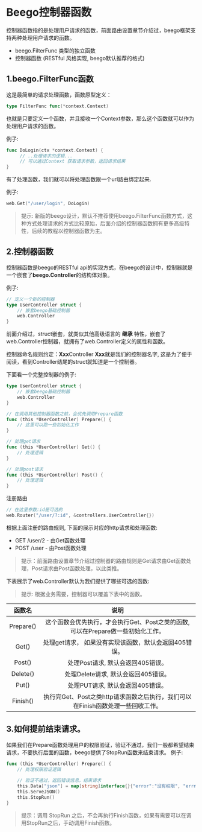 # Beego控制器函数

控制器函数指的是处理用户请求的函数，前面路由设置章节介绍过，beego框架支持两种处理用户请求的函数。

- beego.FilterFunc 类型的独立函数
- 控制器函数 (RESTful 风格实现, beego默认推荐的格式)

## 1.beego.FilterFunc函数

这是最简单的请求处理函数，函数原型定义：

```go
type FilterFunc func(*context.Context)
```

也就是只要定义一个函数，并且接收一个Context参数，那么这个函数就可以作为处理用户请求的函数。

例子:

```go
func DoLogin(ctx *context.Context) {
     // ..处理请求的逻辑...
     // 可以通过Context 获取请求参数，返回请求结果
}
```

有了处理函数，我们就可以将处理函数跟一个url路由绑定起来.

例子:

```go
web.Get("/user/login", DoLogin)
```

> 提示: 新版的beego设计，默认不推荐使用beego.FilterFunc函数方式，这种方式处理请求的方式比较原始，后面介绍的控制器函数拥有更多高级特性，后续的教程以控制器函数为主。

## 2.控制器函数

控制器函数是beego的RESTful api的实现方式，在beego的设计中，控制器就是一个嵌套了**beego.Controller**的结构体对象。

例子:

```go
// 定义一个新的控制器
type UserController struct {
    // 嵌套beego基础控制器
    web.Controller
}
```

前面介绍过，struct嵌套，就类似其他高级语言的 **继承** 特性，嵌套了web.Controller控制器，就拥有了web.Controller定义的属性和函数。

控制器命名规则约定：**Xxx**Controller
**Xxx**就是我们的控制器名字, 这是为了便于阅读，看到Controller结尾的struct就知道是一个控制器。

下面看一个完整控制器的例子:

```go
type UserController struct {
    // 嵌套beego基础控制器
    web.Controller
}

// 在调用其他控制器函数之前，会优先调用Prepare函数
func (this *UserController) Prepare() {
    // 这里可以跑一些初始化工作
}

// 处理get请求
func (this *UserController) Get() {
    // 处理逻辑
}

// 处理post请求
func (this *UserController) Post() {
    // 处理逻辑
}
```

注册路由

```go
// 在这里参数:id是可选的
web.Router("/user/?:id", &controllers.UserController{})
```

根据上面注册的路由规则, 下面的展示对应的http请求和处理函数:

- GET /user/2 - 由Get函数处理
- POST /user - 由Post函数处理

> 提示：前面路由设置章节介绍过控制器的路由规则是Get请求由Get函数处理，Post请求由Post函数处理，以此类推。

下表展示了web.Controller默认为我们提供了哪些可选的函数:

> 提示: 根据业务需要，控制器可以覆盖下表中的函数。

|  函数名   |                             说明                             |
| :-------: | :----------------------------------------------------------: |
| Prepare() | 这个函数会优先执行，才会执行Get、Post之类的函数, 可以在Prepare做一些初始化工作。 |
|   Get()   |    处理get请求， 如果没有实现该函数，默认会返回405错误。     |
|  Post()   |              处理Post请求, 默认会返回405错误。               |
| Delete()  |             处理Delete请求, 默认会返回405错误。              |
|   Put()   |               处理PUT请求, 默认会返回405错误。               |
| Finish()  | 执行完Get、Post之类http请求函数之后执行，我们可以在Finish函数处理一些回收工作。 |

## 3.如何提前结束请求。

如果我们在Prepare函数处理用户的权限验证，验证不通过，我们一般都希望结束请求，不要执行后面的函数，beego提供了StopRun函数来结束请求。
例子:

```go
func (this *UserController) Prepare() {
    // 处理权限验证逻辑
    
    // 验证不通过，返回错误信息，结束请求
    this.Data["json"] = map[string]interface{}{"error":"没有权限", "errno":401}
	this.ServeJSON()
    this.StopRun()
}
```

> 提示：调用 StopRun 之后，不会再执行Finish函数，如果有需要可以在调用StopRun之后，手动调用Finish函数。